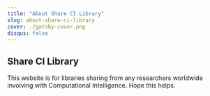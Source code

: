 ```yaml
---
title: "About Share CI Library"
slug: about-share-ci-library
cover: ./gatsby-cover.png
disqus: false
---
```


## Share CI Library

This website is for libraries sharing from any researchers worldwide involving with Computational Intelligence. Hope this helps.
